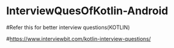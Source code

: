 # InterviewQuesOfKotlin-Android

#Refer this for better interview questions(KOTLIN)

#https://www.interviewbit.com/kotlin-interview-questions/
